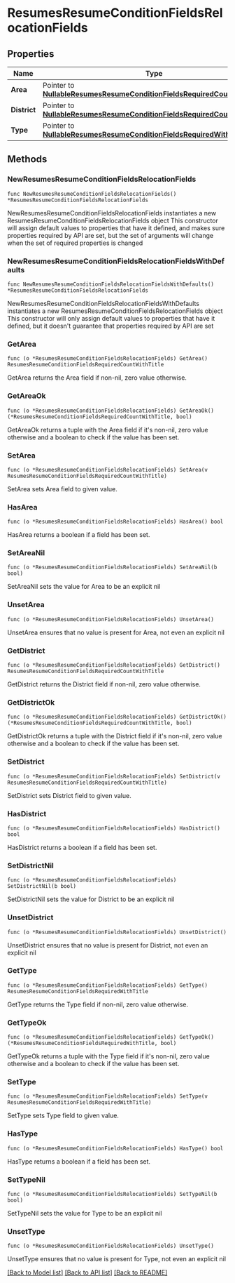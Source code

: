 # ResumesResumeConditionFieldsRelocationFields

## Properties

Name | Type | Description | Notes
------------ | ------------- | ------------- | -------------
**Area** | Pointer to [**NullableResumesResumeConditionFieldsRequiredCountWithTitle**](ResumesResumeConditionFieldsRequiredCountWithTitle.md) |  | [optional] 
**District** | Pointer to [**NullableResumesResumeConditionFieldsRequiredCountWithTitle**](ResumesResumeConditionFieldsRequiredCountWithTitle.md) |  | [optional] 
**Type** | Pointer to [**NullableResumesResumeConditionFieldsRequiredWithTitle**](ResumesResumeConditionFieldsRequiredWithTitle.md) |  | [optional] 

## Methods

### NewResumesResumeConditionFieldsRelocationFields

`func NewResumesResumeConditionFieldsRelocationFields() *ResumesResumeConditionFieldsRelocationFields`

NewResumesResumeConditionFieldsRelocationFields instantiates a new ResumesResumeConditionFieldsRelocationFields object
This constructor will assign default values to properties that have it defined,
and makes sure properties required by API are set, but the set of arguments
will change when the set of required properties is changed

### NewResumesResumeConditionFieldsRelocationFieldsWithDefaults

`func NewResumesResumeConditionFieldsRelocationFieldsWithDefaults() *ResumesResumeConditionFieldsRelocationFields`

NewResumesResumeConditionFieldsRelocationFieldsWithDefaults instantiates a new ResumesResumeConditionFieldsRelocationFields object
This constructor will only assign default values to properties that have it defined,
but it doesn't guarantee that properties required by API are set

### GetArea

`func (o *ResumesResumeConditionFieldsRelocationFields) GetArea() ResumesResumeConditionFieldsRequiredCountWithTitle`

GetArea returns the Area field if non-nil, zero value otherwise.

### GetAreaOk

`func (o *ResumesResumeConditionFieldsRelocationFields) GetAreaOk() (*ResumesResumeConditionFieldsRequiredCountWithTitle, bool)`

GetAreaOk returns a tuple with the Area field if it's non-nil, zero value otherwise
and a boolean to check if the value has been set.

### SetArea

`func (o *ResumesResumeConditionFieldsRelocationFields) SetArea(v ResumesResumeConditionFieldsRequiredCountWithTitle)`

SetArea sets Area field to given value.

### HasArea

`func (o *ResumesResumeConditionFieldsRelocationFields) HasArea() bool`

HasArea returns a boolean if a field has been set.

### SetAreaNil

`func (o *ResumesResumeConditionFieldsRelocationFields) SetAreaNil(b bool)`

 SetAreaNil sets the value for Area to be an explicit nil

### UnsetArea
`func (o *ResumesResumeConditionFieldsRelocationFields) UnsetArea()`

UnsetArea ensures that no value is present for Area, not even an explicit nil
### GetDistrict

`func (o *ResumesResumeConditionFieldsRelocationFields) GetDistrict() ResumesResumeConditionFieldsRequiredCountWithTitle`

GetDistrict returns the District field if non-nil, zero value otherwise.

### GetDistrictOk

`func (o *ResumesResumeConditionFieldsRelocationFields) GetDistrictOk() (*ResumesResumeConditionFieldsRequiredCountWithTitle, bool)`

GetDistrictOk returns a tuple with the District field if it's non-nil, zero value otherwise
and a boolean to check if the value has been set.

### SetDistrict

`func (o *ResumesResumeConditionFieldsRelocationFields) SetDistrict(v ResumesResumeConditionFieldsRequiredCountWithTitle)`

SetDistrict sets District field to given value.

### HasDistrict

`func (o *ResumesResumeConditionFieldsRelocationFields) HasDistrict() bool`

HasDistrict returns a boolean if a field has been set.

### SetDistrictNil

`func (o *ResumesResumeConditionFieldsRelocationFields) SetDistrictNil(b bool)`

 SetDistrictNil sets the value for District to be an explicit nil

### UnsetDistrict
`func (o *ResumesResumeConditionFieldsRelocationFields) UnsetDistrict()`

UnsetDistrict ensures that no value is present for District, not even an explicit nil
### GetType

`func (o *ResumesResumeConditionFieldsRelocationFields) GetType() ResumesResumeConditionFieldsRequiredWithTitle`

GetType returns the Type field if non-nil, zero value otherwise.

### GetTypeOk

`func (o *ResumesResumeConditionFieldsRelocationFields) GetTypeOk() (*ResumesResumeConditionFieldsRequiredWithTitle, bool)`

GetTypeOk returns a tuple with the Type field if it's non-nil, zero value otherwise
and a boolean to check if the value has been set.

### SetType

`func (o *ResumesResumeConditionFieldsRelocationFields) SetType(v ResumesResumeConditionFieldsRequiredWithTitle)`

SetType sets Type field to given value.

### HasType

`func (o *ResumesResumeConditionFieldsRelocationFields) HasType() bool`

HasType returns a boolean if a field has been set.

### SetTypeNil

`func (o *ResumesResumeConditionFieldsRelocationFields) SetTypeNil(b bool)`

 SetTypeNil sets the value for Type to be an explicit nil

### UnsetType
`func (o *ResumesResumeConditionFieldsRelocationFields) UnsetType()`

UnsetType ensures that no value is present for Type, not even an explicit nil

[[Back to Model list]](../README.md#documentation-for-models) [[Back to API list]](../README.md#documentation-for-api-endpoints) [[Back to README]](../README.md)


